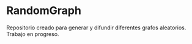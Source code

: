 # RandomGraph
Repositorio creado para generar y difundir diferentes grafos aleatorios. 
Trabajo en progreso. 

